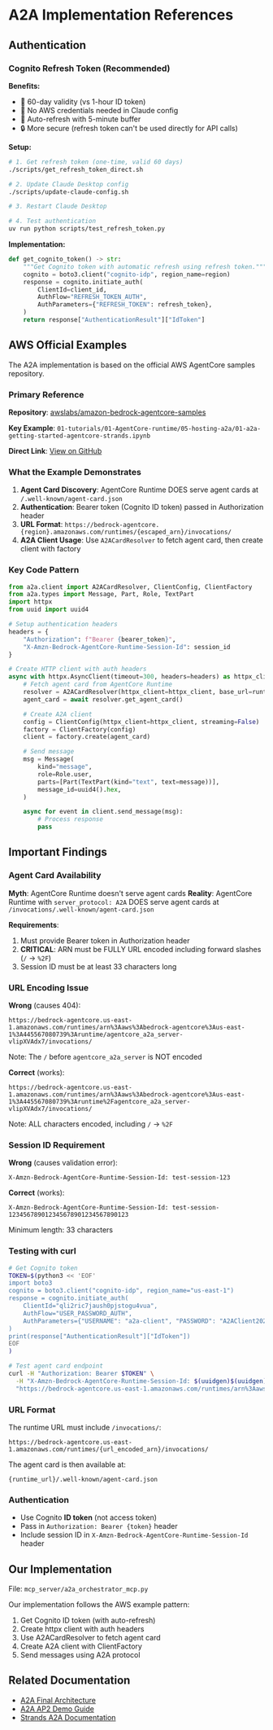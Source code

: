 # A2A Implementation References

## Authentication

### Cognito Refresh Token (Recommended)

**Benefits:**

- 🔐 60-day validity (vs 1-hour ID token)
- 🚫 No AWS credentials needed in Claude config
- 🔄 Auto-refresh with 5-minute buffer
- 🔒 More secure (refresh token can't be used directly for API calls)

**Setup:**

```bash
# 1. Get refresh token (one-time, valid 60 days)
./scripts/get_refresh_token_direct.sh

# 2. Update Claude Desktop config
./scripts/update-claude-config.sh

# 3. Restart Claude Desktop

# 4. Test authentication
uv run python scripts/test_refresh_token.py
```

**Implementation:**

```python
def get_cognito_token() -> str:
    """Get Cognito token with automatic refresh using refresh token."""
    cognito = boto3.client("cognito-idp", region_name=region)
    response = cognito.initiate_auth(
        ClientId=client_id,
        AuthFlow="REFRESH_TOKEN_AUTH",
        AuthParameters={"REFRESH_TOKEN": refresh_token},
    )
    return response["AuthenticationResult"]["IdToken"]
```

## AWS Official Examples

The A2A implementation is based on the official AWS AgentCore samples repository.

### Primary Reference

**Repository**: [awslabs/amazon-bedrock-agentcore-samples](https://github.com/awslabs/amazon-bedrock-agentcore-samples)

**Key Example**: `01-tutorials/01-AgentCore-runtime/05-hosting-a2a/01-a2a-getting-started-agentcore-strands.ipynb`

**Direct Link**: [View on GitHub](https://github.com/awslabs/amazon-bedrock-agentcore-samples/blob/main/01-tutorials/01-AgentCore-runtime/05-hosting-a2a/01-a2a-getting-started-agentcore-strands.ipynb)

### What the Example Demonstrates

1. **Agent Card Discovery**: AgentCore Runtime DOES serve agent cards at `/.well-known/agent-card.json`
2. **Authentication**: Bearer token (Cognito ID token) passed in Authorization header
3. **URL Format**: `https://bedrock-agentcore.{region}.amazonaws.com/runtimes/{escaped_arn}/invocations/`
4. **A2A Client Usage**: Use `A2ACardResolver` to fetch agent card, then create client with factory

### Key Code Pattern

```python
from a2a.client import A2ACardResolver, ClientConfig, ClientFactory
from a2a.types import Message, Part, Role, TextPart
import httpx
from uuid import uuid4

# Setup authentication headers
headers = {
    "Authorization": f"Bearer {bearer_token}",
    "X-Amzn-Bedrock-AgentCore-Runtime-Session-Id": session_id
}

# Create HTTP client with auth headers
async with httpx.AsyncClient(timeout=300, headers=headers) as httpx_client:
    # Fetch agent card from AgentCore Runtime
    resolver = A2ACardResolver(httpx_client=httpx_client, base_url=runtime_url)
    agent_card = await resolver.get_agent_card()

    # Create A2A client
    config = ClientConfig(httpx_client=httpx_client, streaming=False)
    factory = ClientFactory(config)
    client = factory.create(agent_card)

    # Send message
    msg = Message(
        kind="message",
        role=Role.user,
        parts=[Part(TextPart(kind="text", text=message))],
        message_id=uuid4().hex,
    )

    async for event in client.send_message(msg):
        # Process response
        pass
```

## Important Findings

### Agent Card Availability

**Myth**: AgentCore Runtime doesn't serve agent cards
**Reality**: AgentCore Runtime with `server_protocol: A2A` DOES serve agent cards at `/invocations/.well-known/agent-card.json`

**Requirements**:

1. Must provide Bearer token in Authorization header
2. **CRITICAL**: ARN must be FULLY URL encoded including forward slashes (`/` → `%2F`)
3. Session ID must be at least 33 characters long

### URL Encoding Issue

**Wrong** (causes 404):

```
https://bedrock-agentcore.us-east-1.amazonaws.com/runtimes/arn%3Aaws%3Abedrock-agentcore%3Aus-east-1%3A445567080739%3Aruntime/agentcore_a2a_server-vlipXVAdx7/invocations/
```

Note: The `/` before `agentcore_a2a_server` is NOT encoded

**Correct** (works):

```
https://bedrock-agentcore.us-east-1.amazonaws.com/runtimes/arn%3Aaws%3Abedrock-agentcore%3Aus-east-1%3A445567080739%3Aruntime%2Fagentcore_a2a_server-vlipXVAdx7/invocations/
```

Note: ALL characters encoded, including `/` → `%2F`

### Session ID Requirement

**Wrong** (causes validation error):

```
X-Amzn-Bedrock-AgentCore-Runtime-Session-Id: test-session-123
```

**Correct** (works):

```
X-Amzn-Bedrock-AgentCore-Runtime-Session-Id: test-session-123456789012345678901234567890123
```

Minimum length: 33 characters

### Testing with curl

```bash
# Get Cognito token
TOKEN=$(python3 << 'EOF'
import boto3
cognito = boto3.client("cognito-idp", region_name="us-east-1")
response = cognito.initiate_auth(
    ClientId="qli2ric7jaush0pjstogu4vua",
    AuthFlow="USER_PASSWORD_AUTH",
    AuthParameters={"USERNAME": "a2a-client", "PASSWORD": "A2AClient2025!"}
)
print(response["AuthenticationResult"]["IdToken"])
EOF
)

# Test agent card endpoint
curl -H "Authorization: Bearer $TOKEN" \
  -H "X-Amzn-Bedrock-AgentCore-Runtime-Session-Id: $(uuidgen)$(uuidgen)" \
  "https://bedrock-agentcore.us-east-1.amazonaws.com/runtimes/arn%3Aaws%3Abedrock-agentcore%3Aus-east-1%3A445567080739%3Aruntime%2Fagentcore_a2a_server-vlipXVAdx7/invocations/.well-known/agent-card.json"
```

### URL Format

The runtime URL must include `/invocations/`:

```
https://bedrock-agentcore.us-east-1.amazonaws.com/runtimes/{url_encoded_arn}/invocations/
```

The agent card is then available at:

```
{runtime_url}/.well-known/agent-card.json
```

### Authentication

- Use Cognito **ID token** (not access token)
- Pass in `Authorization: Bearer {token}` header
- Include session ID in `X-Amzn-Bedrock-AgentCore-Runtime-Session-Id` header

## Our Implementation

File: `mcp_server/a2a_orchestrator_mcp.py`

Our implementation follows the AWS example pattern:

1. Get Cognito ID token (with auto-refresh)
2. Create httpx client with auth headers
3. Use A2ACardResolver to fetch agent card
4. Create A2A client with ClientFactory
5. Send messages using A2A protocol

## Related Documentation

- [A2A Final Architecture](A2A_FINAL_ARCHITECTURE.md)
- [A2A AP2 Demo Guide](A2A_AP2_DEMO.md)
- [Strands A2A Documentation](https://strandsagents.com/latest/documentation/docs/user-guide/concepts/multi-agent/agent-to-agent/)
